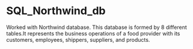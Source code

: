 # SQL_Northwind_db
Worked with Northwind database. This database is formed by 8 different tables.It represents the business operations of a food provider with its customers, employees, shippers, suppliers, and products. 
